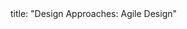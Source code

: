 <frontmatter>
title: "Design Approaches: Agile Design"
</frontmatter>

<include src="navbar.md" boilerplate />

<include src="container-inPage-asFlat.md" boilerplate />